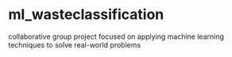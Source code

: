 # ml_wasteclassification
collaborative group project focused on applying machine learning techniques to solve real-world problems
